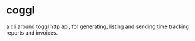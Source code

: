 # coggl
a cli around toggl http api, for generating, listing and sending time tracking reports and invoices.
